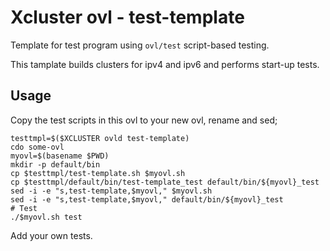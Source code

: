 # Xcluster ovl - test-template

Template for test program using `ovl/test` script-based testing.

This tamplate builds clusters for ipv4 and ipv6 and performs start-up
tests.

## Usage

Copy the test scripts in this ovl to your new ovl, rename and sed;

```
testtmpl=$($XCLUSTER ovld test-template)
cdo some-ovl
myovl=$(basename $PWD)
mkdir -p default/bin
cp $testtmpl/test-template.sh $myovl.sh
cp $testtmpl/default/bin/test-template_test default/bin/${myovl}_test
sed -i -e "s,test-template,$myovl," $myovl.sh
sed -i -e "s,test-template,$myovl," default/bin/${myovl}_test
# Test
./$myovl.sh test
```

Add your own tests.
